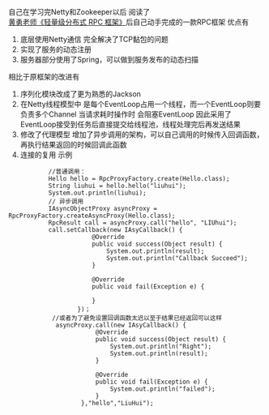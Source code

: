 自己在学习完Netty和Zookeeper以后
阅读了[黄勇老师《轻量级分布式 RPC 框架》](https://my.oschina.net/huangyong/blog/361751)后自己动手完成的一款RPC框架
优点有
1. 底层使用Netty通信 完全解决了TCP黏包的问题
2. 实现了服务的动态注册
3. 服务器部分使用了Spring，可以做到服务发布的动态扫描

相比于原框架的改进有

1. 序列化模块改成了更为熟悉的Jackson
2. 在Netty线程模型中 是每个EventLoop占用一个线程，而一个EventLoop则要负责多个Channel 当请求耗时操作时
    会阻塞EventLoop 因此采用了EventLoop接受到任务后直接提交给线程池，线程处理完后再发送结果
3. 修改了代理模型 增加了异步调用的架构，可以自己调用的时候传入回调函数，再执行结果返回的时候回调此函数
4. 连接的复用
示例
```       
           //普通调用：
           Hello hello = RpcProxyFactory.create(Hello.class);
           String liuhui = hello.hello("liuhui");
           System.out.println(liuhui);
           // 异步调用
           IAsyncObjectProxy asyncProxy = RpcProxyFactory.createAsyncProxy(Hello.class);
           RpcResult call = asyncProxy.call("hello", "LIUhui");
           call.setCallback(new IAsyCallback() {
                       @Override
                       public void success(Object result) {
                           System.out.println(result);
                           System.out.println("Callback Succeed");
                       }
           
                       @Override
                       public void fail(Exception e) {
           
                       }
                   })；
            //或者为了避免设置回调函数太迟以至于结果已经返回可以这样
             asyncProxy.call(new IAsyCallback() {
                        @Override
                        public void success(Object result) {
                            System.out.println("Right");
                            System.out.println(result);
                        }
            
                        @Override
                        public void fail(Exception e) {
                            System.out.println("failed");
                        }
                    },"hello","LiuHui");
            

```
    